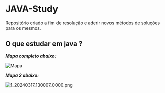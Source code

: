 # JAVA-Study
Repositório criado a fim de resolução e aderir novos métodos de soluções para os mesmos. 

## O que estudar em java ?

_**Mapa completo abaixo:**_

![Mapa](https://cdn1.gnarususercontent.com.br/1/853784/774a2aaa-c484-4ede-bdc7-e41dc346c2e5.png)

_**Mapa 2 abaixo:**_

![1_20240317_130007_0000.png](https://github.com/danielprogram08/Back-Study/assets/115734771/1c5f39da-8cad-45bf-afe4-68acb2603887)

